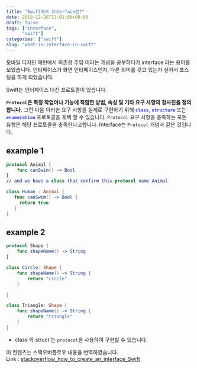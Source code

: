 ```yaml
---
title: "Swift에서 Interface란?"
date: 2019-12-26T13:01:00+09:00
draft: false
tags: ["interface",
      "swift"]
categories: ["swift"]
slug: "what-is-interface-in-swift"
---
```


모바일 디자인 패턴에서 의존성 주입 이라는 개념을 공부하다가 interface 라는 용어를 
보았습니다. 인터페이스가 화면 인터페이스인지, 다른 의미를 갖고 있는가 싶어서 포스팅을 하게 되었습니다.

Swift는 인터페이스 대신 프로토콜이 있습니다.

**`Protocol`은 특정 작업이나 기능에 적합한 방법, 속성 및 기타 요구 사항의 청사진을 정의합니다.** 그런 다음 이러한 요구 사항을 실제로 구현하기 위해 <b style="color:#3339FF;">`class`</b>, <b style="color:#3339FF;">`structure` </b>또는 <b style="color:#3339FF;">`enumeration` </b>프로토콜을 채택 할 수 있습니다. `Protocol` 요구 사항을 충족하는 모든 유형은 해당 프로토콜을 충족한다고합니다. Interface는 `Protocol` 개념과 같은 것입니다.

## example 1
```swift
protocol Animal {
    func canSwim() -> Bool
}
// and we have a class that confirm this protocol name Animal

class Human : Animal {
   func canSwim() -> Bool {
     return true
   }
}
```
## example 2
```swift
protocol Shape {
    func shapeName() -> String
}

class Circle: Shape {
    func shapeName() -> String {
        return "circle"
    }

}

class Triangle: Shape {
    func shapeName() -> String {
        return "triangle"
    }
}
```

- class 와 struct 는 `protocol`을 사용하여 구현할 수 있습니다.

이 컨텐츠는 스택오버플로우 내용을 번역하였습니다. </br>
Link : [stackoverflow_how_to_create_an_interface_Swift](https://stackoverflow.com/questions/45974041/how-to-create-an-interface-in-swift)